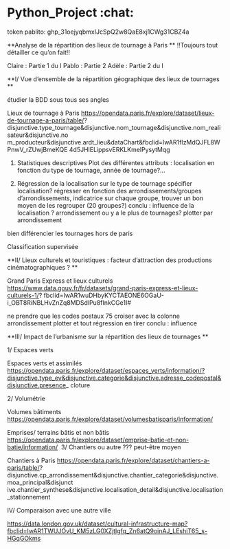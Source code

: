 # Python_Project :chat:
token pablito: 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

**Analyse de la répartition des lieux de tournage à Paris 
**
!!Toujours tout détailler ce qu’on fait!!

Claire : Partie 1 du I
Pablo : Partie 2
Adèle : Partie 2 du I

**I/ Vue d’ensemble de la répartition géographique des lieux de tournages
**

étudier la BDD sous tous ses angles 

Lieux de tournage à Paris 
https://opendata.paris.fr/explore/dataset/lieux-de-tournage-a-paris/table/? disjunctive.type_tournage&disjunctive.nom_tournage&disjunctive.nom_realisateur&disjunctive.no m_producteur&disjunctive.ardt_lieu&dataChart&fbclid=IwAR1fIzMdQJFL8WPnwV_rZUwjBmeKQE 4d5JHIELippsvERKLKmelPysytMqg 

1) Statistiques descriptives
Plot des différentes attributs : localisation en fonction du type de tournage, année de tournage?…

2) Régression de la localisation sur le type de tournage 
spécifier localisation? régresser en fonction des arrondissements/groupes d’arrondissements, indicatrice sur chaque groupe, trouver un bon moyen de les regrouper (20 groupes?)
conclu : influence de la localisation ?
arrondissement ou y a le plus de tournages?
plotter par arrondissement

bien différencier les tournages hors de paris

Classification supervisée


**II/ Lieux culturels et touristiques : facteur d’attraction des productions cinématographiques ? 
**

Grand Paris Express et lieux culturels 
https://www.data.gouv.fr/fr/datasets/grand-paris-express-et-lieux-culturels-1/? fbclid=IwAR1wuDHbyKYCTAEONE6OGaU-i_OBT8RiNBLHvZnZq8MDSdlPu8fInkCGe1I# 

ne prendre que les codes postaux 75
croiser avec la colonne arrondissement
plotter et tout
régression
en tirer conclu : influence


**III/ Impact de l’urbanisme sur la répartition des lieux de tournages 
**

1/ Espaces verts 

Espaces verts et assimilés 
https://opendata.paris.fr/explore/dataset/espaces_verts/information/?disjunctive.type_ev&disjunctive.categorie&disjunctive.adresse_codepostal&disjunctive.presence_ cloture 

2/ Volumétrie 

Volumes bâtiments 
https://opendata.paris.fr/explore/dataset/volumesbatisparis/information/ 

Emprises/ terrains bâtis et non bâtis 
https://opendata.paris.fr/explore/dataset/emprise-batie-et-non-batie/information/ 
 3/ Chantiers ou autre ??? peut-être moyen

Chantiers à Paris 
https://opendata.paris.fr/explore/dataset/chantiers-a-paris/table/? disjunctive.cp_arrondissement&disjunctive.chantier_categorie&disjunctive.moa_principal&disjunct ive.chantier_synthese&disjunctive.localisation_detail&disjunctive.localisation_stationnement 



IV/ Comparaison avec une autre ville

https://data.london.gov.uk/dataset/cultural-infrastructure-map?fbclid=IwAR1TWUJOvU_KM5zLG0XZjtlgfq_Zn6atQ9oinAJ_LEshiT65_s-HGqGOkms
